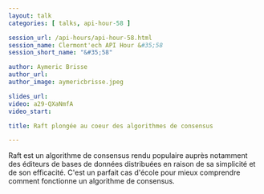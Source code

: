 ```yaml
---
layout: talk
categories: [ talks, api-hour-58 ]

session_url: /api-hours/api-hour-58.html
session_name: Clermont'ech API Hour &#35;58
session_short_name: "&#35;58"

author: Aymeric Brisse
author_url:
author_image: aymericbrisse.jpeg

slides_url:
video: a29-QXaNmfA
video_start:

title: Raft plongée au coeur des algorithmes de consensus

---
```


Raft est un algorithme de consensus rendu populaire auprès notamment des
éditeurs de bases de données distribuées en raison de sa simplicité et de son
efficacité.
C'est un parfait cas d'école pour mieux comprendre comment fonctionne un
algorithme de consensus.
